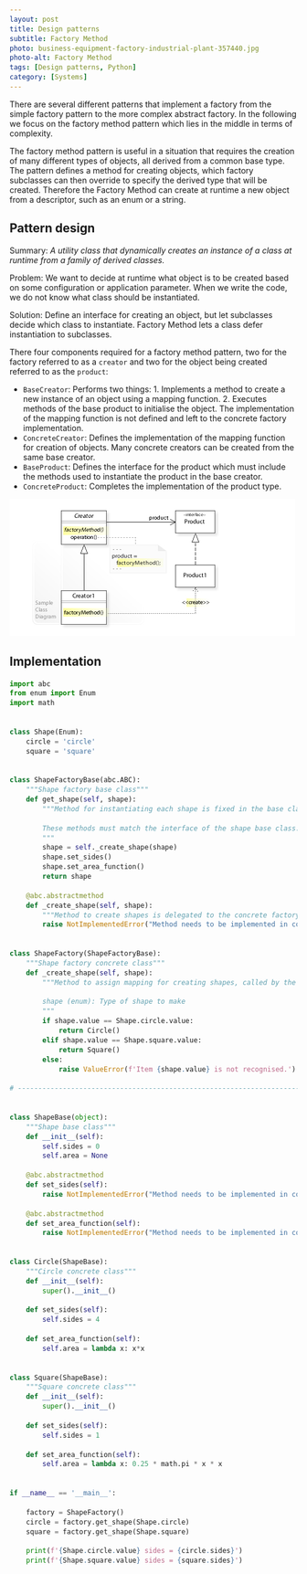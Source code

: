 ```yaml
---
layout: post
title: Design patterns 
subtitle: Factory Method
photo: business-equipment-factory-industrial-plant-357440.jpg
photo-alt: Factory Method
tags: [Design patterns, Python]
category: [Systems]
---
```


There are several different patterns that implement a factory from the simple factory pattern to the more complex abstract factory. In the following we focus on the factory method pattern which lies in the middle in terms of complexity.

The factory method pattern is useful in a situation that requires the creation of many different types of objects, all derived from a common base type. The pattern defines a method for creating objects, which factory subclasses can then override to specify the derived type that will be created. Therefore the Factory Method can create at runtime a new object from a descriptor, such as an enum or a string. 
 

## Pattern design

Summary: *A utility class that dynamically creates an instance of a class at runtime from a family of derived classes.*

Problem: We want to decide at runtime what object is to be created based on some configuration or application parameter. When we write the code, we do not know what class should be instantiated.

Solution: Define an interface for creating an object, but let subclasses decide which class to instantiate. Factory Method lets a class defer instantiation to subclasses.


There four components required for a factory method pattern, two for the factory referred to as a `creator` and two for the object being created referred to as the `product`:
- `BaseCreator`: Performs two things: 1. Implements a method to create a new instance of an object using a mapping function. 2. Executes methods of the base product to initialise the object. The implementation of the mapping function is not defined and left to the concrete factory implementation.
- `ConcreteCreator`: Defines the implementation of the mapping function for creation of objects. Many concrete creators can be created from the same base creator.
- `BaseProduct`: Defines the interface for the product which must include the methods used to instantiate the product in the base creator.
- `ConcreteProduct`: Completes the implementation of the product type.

![UML diagram](/assets/images/posts/2020-04-28-design-patterns-factory/Factory.jpg)

## Implementation

```python
import abc
from enum import Enum
import math


class Shape(Enum):
    circle = 'circle'
    square = 'square'


class ShapeFactoryBase(abc.ABC):
    """Shape factory base class"""
    def get_shape(self, shape):
        """Method for instantiating each shape is fixed in the base class

        These methods must match the interface of the shape base class.
        """
        shape = self._create_shape(shape)
        shape.set_sides()
        shape.set_area_function()
        return shape

    @abc.abstractmethod
    def _create_shape(self, shape):
        """Method to create shapes is delegated to the concrete factory"""
        raise NotImplementedError("Method needs to be implemented in concrete class.")


class ShapeFactory(ShapeFactoryBase):
    """Shape factory concrete class"""
    def _create_shape(self, shape):
        """Method to assign mapping for creating shapes, called by the base class.

        shape (enum): Type of shape to make
        """
        if shape.value == Shape.circle.value:
            return Circle()
        elif shape.value == Shape.square.value:
            return Square()
        else:
            raise ValueError(f'Item {shape.value} is not recognised.')

# ----------------------------------------------------------------------------------------------------------------------


class ShapeBase(object):
    """Shape base class"""
    def __init__(self):
        self.sides = 0
        self.area = None

    @abc.abstractmethod
    def set_sides(self):
        raise NotImplementedError("Method needs to be implemented in concrete class.")

    @abc.abstractmethod
    def set_area_function(self):
        raise NotImplementedError("Method needs to be implemented in concrete class.")


class Circle(ShapeBase):
    """Circle concrete class"""
    def __init__(self):
        super().__init__()

    def set_sides(self):
        self.sides = 4

    def set_area_function(self):
        self.area = lambda x: x*x


class Square(ShapeBase):
    """Square concrete class"""
    def __init__(self):
        super().__init__()

    def set_sides(self):
        self.sides = 1

    def set_area_function(self):
        self.area = lambda x: 0.25 * math.pi * x * x


if __name__ == '__main__':

    factory = ShapeFactory()
    circle = factory.get_shape(Shape.circle)
    square = factory.get_shape(Shape.square)

    print(f'{Shape.circle.value} sides = {circle.sides}')
    print(f'{Shape.square.value} sides = {square.sides}')
```


